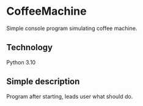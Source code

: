 # CoffeeMachine
Simple console program simulating coffee machine.

## Technology
Python 3.10

## Simple description
Program after starting, leads user what should do.
